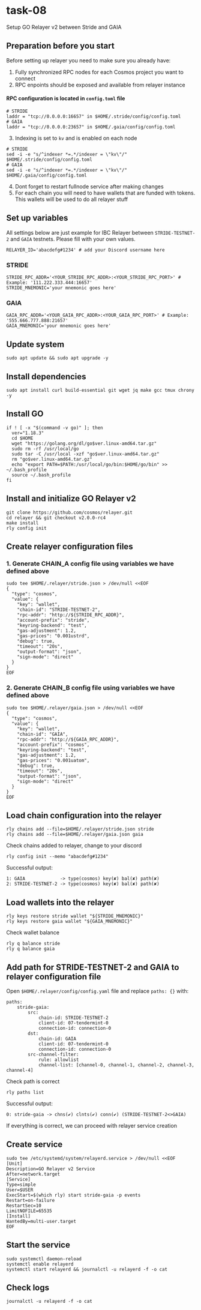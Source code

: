 # task-08
Setup GO Relayer v2 between Stride and GAIA

## Preparation before you start
Before setting up relayer you need to make sure you already have:
1. Fully synchronized RPC nodes for each Cosmos project you want to connect
2. RPC enpoints should be exposed and available from relayer instance
#### RPC configuration is located in `config.toml` file
```
# STRIDE
laddr = "tcp://0.0.0.0:16657" in $HOME/.stride/config/config.toml
# GAIA
laddr = "tcp://0.0.0.0:23657" in $HOME/.gaia/config/config.toml  
```

3. Indexing is set to `kv` and is enabled on each node
```
# STRIDE
sed -i -e "s/^indexer *=.*/indexer = \"kv\"/" $HOME/.stride/config/config.toml
# GAIA
sed -i -e "s/^indexer *=.*/indexer = \"kv\"/" $HOME/.gaia/config/config.toml  
```

4. Dont forget to restart fullnode service after making changes
5. For each chain you will need to have wallets that are funded with tokens. This wallets will be used to do all relayer stuff

## Set up variables
All settings below are just example for IBC Relayer between `STRIDE-TESTNET-2` and `GAIA` testnets. Please fill with your own values.
```
RELAYER_ID='abacdefg#1234' # add your Discord username here
```

### STRIDE
```
STRIDE_RPC_ADDR='<YOUR_STRIDE_RPC_ADDR>:<YOUR_STRIDE_RPC_PORT>' # Example: '111.222.333.444:16657'
STRIDE_MNEMONIC='your mnemonic goes here'
```

### GAIA
```
GAIA_RPC_ADDR='<YOUR_GAIA_RPC_ADDR>:<YOUR_GAIA_RPC_PORT>' # Example: '555.666.777.888:21657'
GAIA_MNEMONIC='your mnemonic goes here'
```

## Update system
```
sudo apt update && sudo apt upgrade -y
```

## Install dependencies
```
sudo apt install curl build-essential git wget jq make gcc tmux chrony -y
```
 


## Install GO
```
if ! [ -x "$(command -v go)" ]; then
  ver="1.18.3"
  cd $HOME
  wget "https://golang.org/dl/go$ver.linux-amd64.tar.gz"
  sudo rm -rf /usr/local/go
  sudo tar -C /usr/local -xzf "go$ver.linux-amd64.tar.gz"
  rm "go$ver.linux-amd64.tar.gz"
  echo "export PATH=$PATH:/usr/local/go/bin:$HOME/go/bin" >> ~/.bash_profile
  source ~/.bash_profile
fi
```

## Install and initialize GO Relayer v2
```
git clone https://github.com/cosmos/relayer.git
cd relayer && git checkout v2.0.0-rc4
make install
rly config init 
```

## Create relayer configuration files
### 1. Generate CHAIN_A config file using variables we have defined above
```
sudo tee $HOME/.relayer/stride.json > /dev/null <<EOF
{
  "type": "cosmos",
  "value": {
    "key": "wallet",
    "chain-id": "STRIDE-TESTNET-2",
    "rpc-addr": "http://${STRIDE_RPC_ADDR}",
    "account-prefix": "stride",
    "keyring-backend": "test",
    "gas-adjustment": 1.2,
    "gas-prices": "0.001ustrd",
    "debug": true,
    "timeout": "20s",
    "output-format": "json",
    "sign-mode": "direct"
  }
}
EOF
```

### 2. Generate CHAIN_B config file using variables we have defined above
```
sudo tee $HOME/.relayer/gaia.json > /dev/null <<EOF
{
  "type": "cosmos",
  "value": {
    "key": "wallet",
    "chain-id": "GAIA",
    "rpc-addr": "http://${GAIA_RPC_ADDR}",
    "account-prefix": "cosmos",
    "keyring-backend": "test",
    "gas-adjustment": 1.2,
    "gas-prices": "0.001uatom",
    "debug": true,
    "timeout": "20s",
    "output-format": "json",
    "sign-mode": "direct"
  }
}
EOF
```

## Load chain configuration into the relayer
```
rly chains add --file=$HOME/.relayer/stride.json stride
rly chains add --file=$HOME/.relayer/gaia.json gaia
```

Check chains added to relayer, change to your discord
```
rly config init --memo "abacdefg#1234"
```

Successful output:
```
1: GAIA             -> type(cosmos) key(✘) bal(✘) path(✘)
2: STRIDE-TESTNET-2 -> type(cosmos) key(✘) bal(✘) path(✘)

```

## Load wallets into the relayer
```
rly keys restore stride wallet "${STRIDE_MNEMONIC}"
rly keys restore gaia wallet "${GAIA_MNEMONIC}"
```

Check wallet balance
```
rly q balance stride
rly q balance gaia
```

## Add path for STRIDE-TESTNET-2 and GAIA to relayer configuration file
Open `$HOME/.relayer/config/config.yaml` file and replace `paths: {}` with:
```
paths:
    stride-gaia:
        src:
            chain-id: STRIDE-TESTNET-2
            client-id: 07-tendermint-0
            connection-id: connection-0
        dst:
            chain-id: GAIA
            client-id: 07-tendermint-0
            connection-id: connection-0
        src-channel-filter:
            rule: allowlist
            channel-list: [channel-0, channel-1, channel-2, channel-3, channel-4]
```


Check path is correct
```
rly paths list
```

Successful output:
```
0: stride-gaia -> chns(✔) clnts(✔) conn(✔) (STRIDE-TESTNET-2<>GAIA)
```
If everything is correct, we can proceed with relayer service creation

## Create service
```
sudo tee /etc/systemd/system/relayerd.service > /dev/null <<EOF
[Unit]
Description=GO Relayer v2 Service
After=network.target
[Service]
Type=simple
User=$USER
ExecStart=$(which rly) start stride-gaia -p events
Restart=on-failure
RestartSec=10
LimitNOFILE=65535
[Install]
WantedBy=multi-user.target
EOF
```

## Start the service
```
sudo systemctl daemon-reload
systemctl enable relayerd
systemctl start relayerd && journalctl -u relayerd -f -o cat
```

## Check logs
```
journalctl -u relayerd -f -o cat
